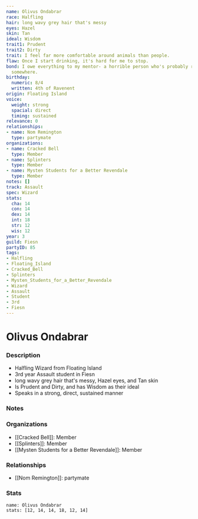 ```yaml
---
name: Olivus Ondabrar
race: Halfling
hair: long wavy grey hair that's messy
eyes: Hazel
skin: Tan
ideal: Wisdom
trait1: Prudent
trait2: Dirty
trait: I feel far more comfortable around animals than people.
flaw: Once I start drinking, it's hard for me to stop.
bond: I owe everything to my mentor- a horrible person who's probably rotting in jail
  somewhere.
birthday:
  numeric: 8/4
  written: 4th of Ravenent
origin: Floating Island
voice:
  weight: strong
  spacial: direct
  timing: sustained
relevance: 0
relationships:
- name: Nom Remington
  type: partymate
organizations:
- name: Cracked Bell
  type: Member
- name: Splinters
  type: Member
- name: Mysten Students for a Better Revendale
  type: Member
notes: []
track: Assault
spec: Wizard
stats:
  cha: 14
  con: 14
  dex: 14
  int: 18
  str: 12
  wis: 12
year: 3
guild: Fiesn
partyID: 85
tags:
- Halfling
- Floating_Island
- Cracked_Bell
- Splinters
- Mysten_Students_for_a_Better_Revendale
- Wizard
- Assault
- Student
- 3rd
- Fiesn
---
```

# Olivus Ondabrar
### Description
- Halfling Wizard from Floating Island
- 3rd year Assault student in Fiesn
- long wavy grey hair that's messy, Hazel eyes, and Tan skin
- Is Prudent and Dirty, and has Wisdom as their ideal
- Speaks in a strong, direct, sustained manner

### Notes

### Organizations
- [[Cracked Bell]]: Member
- [[Splinters]]: Member
- [[Mysten Students for a Better Revendale]]: Member

### Relationships
- [[Nom Remington]]: partymate

### Stats
```statblock
name: Olivus Ondabrar
stats: [12, 14, 14, 18, 12, 14]
```